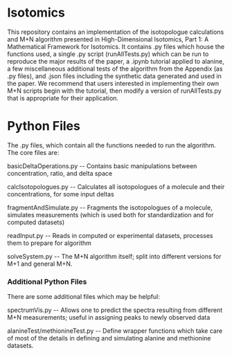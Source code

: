 # Isotomics

This repository contains an implementation of the isotopologue calculations and M+N algorithm presented in High-Dimensional Isotomics, Part 1: A Mathematical Framework for Isotomics. It contains .py files which house the functions used, a single .py script (runAllTests.py) which can be run to reproduce the major results of the paper, a .ipynb tutorial applied to alanine, a few miscellaneous additional tests of the algorithm from the Appendix (as .py files), and .json files including the synthetic data generated and used in the paper. We recommend that users interested in implementing their own M+N scripts begin with the tutorial, then modify a version of runAllTests.py that is appropriate for their application. 

# Python Files

The .py files, which contain all the functions needed to run the algorithm. The core files are:

basicDeltaOperations.py -- Contains basic manipulations between concentration, ratio, and delta space

calcIsotopologues.py -- Calculates all isotopologues of a molecule and their concentrations, for some input deltas

fragmentAndSimulate.py -- Fragments the isotopologues of a molecule, simulates measurements (which is used both for standardization and for computed datasets)

readInput.py -- Reads in computed or experimental datasets, processes them to prepare for algorithm

solveSystem.py -- The M+N algorithm itself; split into different versions for M+1 and general M+N. 

### Additional Python Files ###

There are some additional files which may be helpful:

spectrumVis.py -- Allows one to predict the spectra resulting from different M+N measurements; useful in assigning peaks to newly observed data

alanineTest/methionineTest.py -- Define wrapper functions which take care of most of the details in defining and simulating alanine and methionine datasets.
